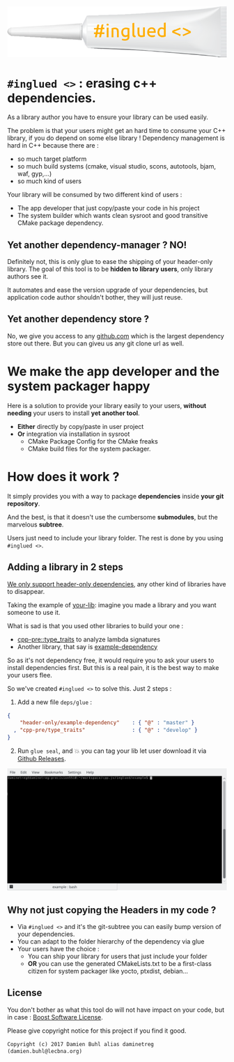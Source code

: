 ![#inglued <>](doc/logo.png)

# `#inglued <>` : erasing c++ dependencies.
As a library author you have to ensure your library can be used easily. 

The problem is that your users might get an hard time to consume your C++ library, if you do depend on some else library ! Dependency management is hard in C++ because there are :
  - so much target platform
  - so much build systems (cmake, visual studio, scons, autotools, bjam, waf, gyp,...)
  - so much kind of users

Your library will be consumed by two different kind of users :
  - The app developer that just copy/paste your code in his project
  - The system builder which wants clean sysroot and good transitive CMake package dependency.

## Yet another dependency-manager ? NO!
Definitely not, this is only glue to ease the shipping of your header-only library. The goal of this tool is to be **hidden to library users**, only library authors see it.

It automates and ease the version upgrade of your dependencies, but application code author shouldn't bother, they will just reuse.

## Yet another dependency store ?
No, we give you access to any [github.com](https://github.com/) which is the largest dependency store out there. But you can giveu us any git clone url as well.

# We make the app developer and the system packager happy
Here is a solution to provide your library easily to your users, **without needing** your users to install **yet another tool**.

  - **Either** directly by copy/paste in user project
  - **Or** integration via installation in sysroot
    * CMake Package Config for the CMake freaks
    * CMake build files for the system packager.


# How does it work ?
It simply provides you with a way to package **dependencies** inside **your git repository**. 

And the best, is that it doesn't use the cumbersome **submodules**, but the marvelous **subtree**.

Users just need to include your library folder. The rest is done by you using `#inglued <>`.

## Adding a library in 2 steps
[We only support header-only dependencies](doc/rationale/WHY_HEADER_ONLY.md), any other kind of libraries have to disappear.

Taking the example of [your-lib](examples/your-lib): imagine you made a library and you want someone to use it.

What is sad is that you used other libraries to build your one :

  * [cpp-pre::type\_traits](https://github.com/cpp-pre/type_traits/) to analyze lambda signatures
  * Another library, that say is [example-dependency](https://github.com/header-only/example-dependency)

So as it's not dependency free, it would require you to ask your users to install dependencies first. But this is a real pain, it is the best way to make your users flee.

So we've created `#inglued <>` to solve this. Just 2 steps : 

  1. Add a new file `deps/glue` : 
 
```json
{
    "header-only/example-dependency"    : { "@" : "master" }
  , "cpp-pre/type_traits"               : { "@" : "develop" }
}
```


  2. Run `glue seal`, and :boom: you can tag your lib let user download it via [Github Releases](https://help.github.com/articles/creating-releases/).

![glue seal command run](doc/glue-seal-example.gif)

## Why not just copying the Headers in my code ?

  - Via `#inglued <>` and it's the git-subtree you can easily bump version of your dependencies.
  - You can adapt to the folder hierarchy of the dependency via glue
  - Your users have the choice : 
    * You can ship your library for users that just include your folder
    * **OR** you can use the generated CMakeLists.txt to be a first-class citizen for system packager like yocto, ptxdist, debian...

## License
You don't bother as what this tool do will not have impact on your code, but in case : [Boost Software License](./LICENSE).

Please give copyright notice for this project if you find it good.

```
Copyright (c) 2017 Damien Buhl alias daminetreg (damien.buhl@lecbna.org)
```
